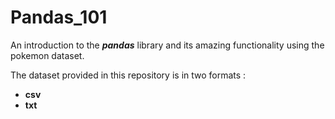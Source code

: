 # Pandas_101

An introduction to the __*pandas*__ library and its amazing functionality using the pokemon dataset.

The dataset provided in this repository is in two formats :
* **csv** 
* **txt**
